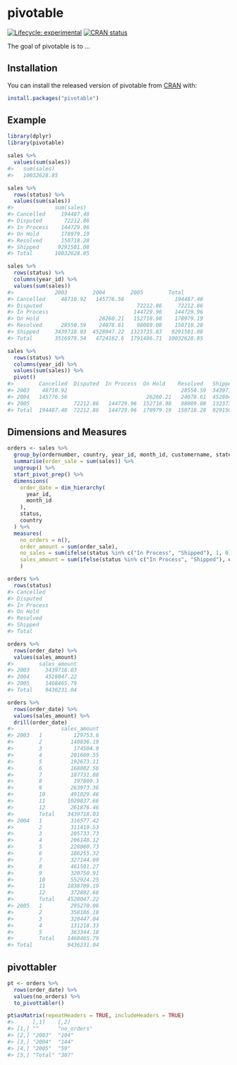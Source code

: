 
<!-- README.md is generated from README.Rmd. Please edit that file -->

# pivotable

<!-- badges: start -->

[![Lifecycle:
experimental](https://img.shields.io/badge/lifecycle-experimental-orange.svg)](https://www.tidyverse.org/lifecycle/#experimental)
[![CRAN
status](https://www.r-pkg.org/badges/version/pivotable)](https://CRAN.R-project.org/package=pivotable)
<!-- badges: end -->

The goal of pivotable is to …

## Installation

You can install the released version of pivotable from
[CRAN](https://CRAN.R-project.org) with:

``` r
install.packages("pivotable")
```

## Example

``` r
library(dplyr)
library(pivotable)

sales %>%
  values(sum(sales))
#>   sum(sales)   
#>   10032628.85
```

``` r
sales %>%
  rows(status) %>%
  values(sum(sales)) 
#>             sum(sales)   
#> Cancelled     194487.48  
#> Disputed       72212.86  
#> In Process    144729.96  
#> On Hold       178979.19  
#> Resolved      150718.28  
#> Shipped      9291501.08  
#> Total       10032628.85
```

``` r
sales %>%
  rows(status) %>%
  columns(year_id) %>%
  values(sum(sales))
#>             2003        2004        2005        Total        
#> Cancelled     48710.92   145776.56                194487.48  
#> Disputed                              72212.86     72212.86  
#> In Process                           144729.96    144729.96  
#> On Hold                   26260.21   152718.98    178979.19  
#> Resolved      28550.59    24078.61    98089.08    150718.28  
#> Shipped     3439718.03  4528047.22  1323735.83   9291501.08  
#> Total       3516979.54   4724162.6  1791486.71  10032628.85
```

``` r
sales %>%
  rows(status) %>%
  columns(year_id) %>%
  values(sum(sales)) %>%
  pivot()
#>        Cancelled  Disputed  In Process  On Hold    Resolved   Shipped     Total        
#> 2003    48710.92                                    28550.59  3439718.03   3516979.54  
#> 2004   145776.56                         26260.21   24078.61  4528047.22    4724162.6  
#> 2005              72212.86   144729.96  152718.98   98089.08  1323735.83   1791486.71  
#> Total  194487.48  72212.86   144729.96  178979.19  150718.28  9291501.08  10032628.85
```

## Dimensions and Measures

``` r
orders <- sales %>%
  group_by(ordernumber, country, year_id, month_id, customername, state, status) %>% 
  summarise(order_sale = sum(sales)) %>%
  ungroup() %>%
  start_pivot_prep() %>%
  dimensions(
    order_date = dim_hierarchy(
      year_id,
      month_id      
    ),
    status, 
    country
  ) %>%
  measures(
    no_orders = n(), 
    order_amount = sum(order_sale),
    no_sales = sum(ifelse(status %in% c("In Process", "Shipped"), 1, 0)),
    sales_amount = sum(ifelse(status %in% c("In Process", "Shipped"), order_sale, 0))
    )
```

``` r
orders %>%
  rows(status)
#> Cancelled     
#> Disputed      
#> In Process    
#> On Hold       
#> Resolved      
#> Shipped       
#> Total
```

``` r
orders %>%
  rows(order_date) %>%
  values(sales_amount) 
#>        sales_amount  
#> 2003     3439718.03  
#> 2004     4528047.22  
#> 2005     1468465.79  
#> Total    9436231.04
```

``` r
orders %>%
  rows(order_date) %>%
  values(sales_amount) %>%
  drill(order_date)
#>               sales_amount  
#> 2003   1          129753.6  
#>        2         140836.19  
#>        3          174504.9  
#>        4         201609.55  
#>        5         192673.11  
#>        6         168082.56  
#>        7         187731.88  
#>        8          197809.3  
#>        9         263973.36  
#>        10        491029.46  
#>        11       1029837.66  
#>        12        261876.46  
#>        Total    3439718.03  
#> 2004   1         316577.42  
#>        2         311419.53  
#>        3         205733.73  
#>        4         206148.12  
#>        5         228080.73  
#>        6         186255.32  
#>        7         327144.09  
#>        8         461501.27  
#>        9         320750.91  
#>        10        552924.25  
#>        11       1038709.19  
#>        12        372802.66  
#>        Total    4528047.22  
#> 2005   1         295270.06  
#>        2         358186.18  
#>        3         320447.04  
#>        4         131218.33  
#>        5         363344.18  
#>        Total    1468465.79  
#> Total           9436231.04
```

## pivottabler

``` r
pt <- orders %>%
  rows(order_date) %>%
  values(no_orders) %>%
  to_pivottabler()

pt$asMatrix(repeatHeaders = TRUE, includeHeaders = TRUE)
#>      [,1]    [,2]       
#> [1,] ""      "no_orders"
#> [2,] "2003"  "104"      
#> [3,] "2004"  "144"      
#> [4,] "2005"  "59"       
#> [5,] "Total" "307"
```
